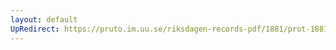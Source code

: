 ```yaml
---
layout: default
UpRedirect: https://pruto.im.uu.se/riksdagen-records-pdf/1881/prot-1881--fk--013/prot-1881--fk--013_012.pdf
---
```

